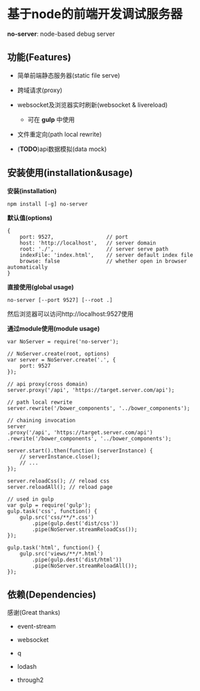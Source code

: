 # 基于node的前端开发调试服务器
**no-server**: node-based debug server

## 功能(Features)

- 简单前端静态服务器(static file serve)

- 跨域请求(proxy)

- websocket及浏览器实时刷新(websocket & livereload)
    - 可在 __gulp__ 中使用

- 文件重定向(path local rewrite)

- (__TODO__)api数据模拟(data mock)

## 安装使用(installation&usage)

**安装(installation)**

```
npm install [-g] no-server
```

**默认值(options)**

```
{
    port: 9527,                 // port
    host: 'http://localhost',   // server domain
    root: './',                 // server serve path
    indexFile: 'index.html',    // server default index file
    browse: false               // whether open in browser automatically
}
```

**直接使用(global usage)**

```
no-server [--port 9527] [--root .]
```


然后浏览器可以访问http://localhost:9527使用

**通过module使用(module usage)**

```
var NoServer = require('no-server');

// NoServer.create(root, options)
var server = NoServer.create('.', {
    port: 9527
});

// api proxy(cross domain)
server.proxy('/api', 'https://target.server.com/api');

// path local rewrite
server.rewrite('/bower_components', '../bower_components');

// chaining invocation
server
.proxy('/api', 'https://target.server.com/api')
.rewrite('/bower_components', '../bower_components');

server.start().then(function (serverInstance) {
    // serverInstance.close();
    // ...
});

server.reloadCss(); // reload css
server.reloadAll(); // reload page

// used in gulp
var gulp = require('gulp');
gulp.task('css', function() {
    gulp.src('css/**/*.css')
        .pipe(gulp.dest('dist/css'))
        .pipe(NoServer.streamReloadCss());
});

gulp.task('html', function() {
    gulp.src('views/**/*.html')
        .pipe(gulp.dest('dist/html'))
        .pipe(NoServer.streamReloadAll());
});
```

## 依赖(Dependencies)
感谢(Great thanks)

- event-stream

- websocket

- q

- lodash

- through2
